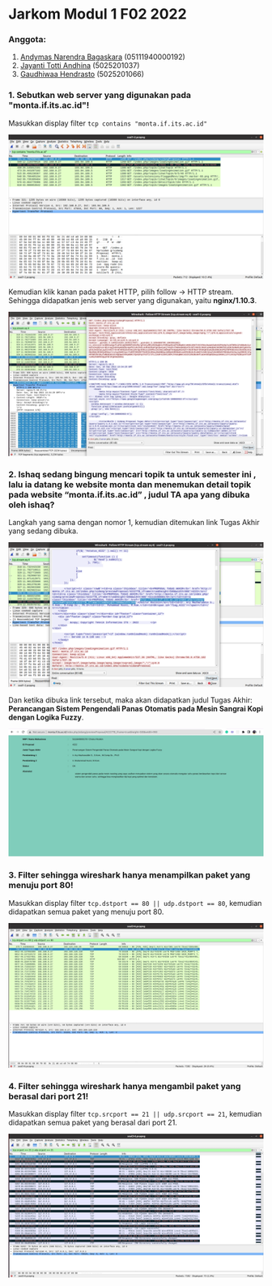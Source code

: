 # Jarkom Modul 1 F02 2022

### Anggota:

1. [Andymas Narendra Bagaskara](https://gitlab.com/zaibir123) (05111940000192)
2. [Jayanti Totti Andhina](https://gitlab.com/JayantiTA) (5025201037)
3. [Gaudhiwaa Hendrasto](https://gitlab.com/gaudhiwaa) (5025201066)

### 1. Sebutkan web server yang digunakan pada "monta.if.its.ac.id"!

Masukkan display filter `tcp contains "monta.if.its.ac.id"`

![image](images/nomor_1_1.jpg)

Kemudian klik kanan pada paket HTTP, pilih follow -> HTTP stream. Sehingga didapatkan jenis web server yang digunakan, yaitu **nginx/1.10.3**.

![image](images/nomor_1_2.jpg)

### 2. Ishaq sedang bingung mencari topik ta untuk semester ini , lalu ia datang ke website monta dan menemukan detail topik pada website “monta.if.its.ac.id” , judul TA apa yang dibuka oleh ishaq?

Langkah yang sama dengan nomor 1, kemudian ditemukan link Tugas Akhir yang sedang dibuka.

![image](images/nomor_2_1.jpg)

Dan ketika dibuka link tersebut, maka akan didapatkan judul Tugas Akhir: **Perancangan Sistem Pengendali Panas Otomatis pada Mesin Sangrai Kopi dengan Logika Fuzzy**.

![images](images/nomor_2_2.jpg)

### 3. Filter sehingga wireshark hanya menampilkan paket yang menuju port 80!

Masukkan display filter `tcp.dstport == 80 || udp.dstport == 80`, kemudian didapatkan semua paket yang menuju port 80.

![images](images/nomor_3.jpg)

### 4. Filter sehingga wireshark hanya mengambil paket yang berasal dari port 21!

Masukkan display filter `tcp.srcport == 21 || udp.srcport == 21`, kemudian didapatkan semua paket yang berasal dari port 21.

![images](images/nomor_4.jpg)
